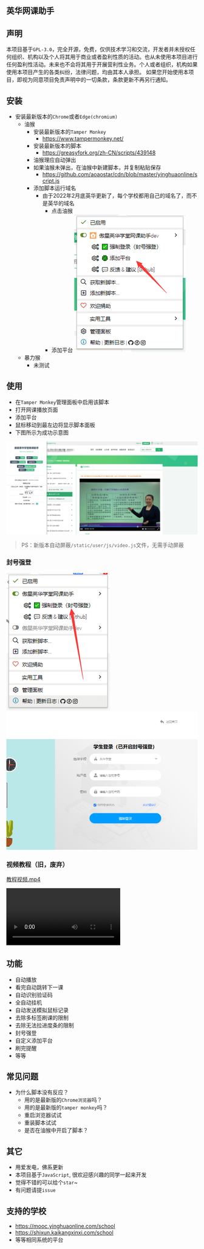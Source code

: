 ## 英华网课助手
## 声明
本项目基于`GPL-3.0`，完全开源，免费，仅供技术学习和交流，开发者并未授权任何组织、机构以及个人将其用于商业或者盈利性质的活动。也从未使用本项目进行任何盈利性活动。未来也不会将其用于开展营利性业务。个人或者组织，机构如果使用本项目产生的各类纠纷，法律问题，均由其本人承担。
如果您开始使用本项目，即视为同意项目免责声明中的一切条款，条款更新不再另行通知。

## 安装
* 安装最新版本的`Chrome`或者`Edge(chromium)`
  * 油猴
    - 安装最新版本的`Tamper Monkey`
      - <https://www.tampermonkey.net/>
    - 安装最新版本的脚本
      - <https://greasyfork.org/zh-CN/scripts/439148>
    - 油猴理应自动弹出
    - 如果油猴未弹出，在油猴中新建脚本，并复制粘贴保存
      - <https://github.com/aoaostar/cdn/blob/master/yinghuaonline/script.js>
    - 添加脚本运行域名  
      - 由于2022年2月底英华更新了，每个学校都用自己的域名了，而不是英华的域名  
        - 点击油猴
        - 添加平台
          ![](images/img_5.png)
  * 暴力猴
    * 未测试
        


## 使用
  * 在`Tamper Monkey`管理面板中启用该脚本
  * 打开网课播放页面
  * 添加平台
  * 鼠标移动到最左边将显示脚本面板
  * 下图所示为成功示意图
  
![](images/img_1.png)

> PS：新版本自动屏蔽`/static/user/js/video.js`文件，无需手动屏蔽  

### 封号强登

![](images/img_4.png)
![](images/img_3.png)

### 视频教程（旧，废弃）
  
  [教程视频.mp4](images/教程视频.mp4)

<video controls="controls"  preload="auto">
      <source src="images/教程视频.mp4" type="video/mp4">
</video>

## 功能
  * 自动播放
  * 看完自动跳转下一课
  * 自动识别验证码
  * 全自动挂机
  * 自动发送模拟鼠标记录
  * 去除多标签刷课的限制
  * 去除无法拉进度条的限制
  * 封号强登
  * 自定义添加平台
  * 刷完提醒
  * 等等

## 常见问题
* 为什么脚本没有反应？
  - 用的是最新版的`Chrome浏览器`吗？
  - 用的是最新版的`tamper monkey`吗？
  - 重启浏览器试试
  - 重装脚本试试
  - 是否在油猴中开启了脚本？

## 其它
  * 用爱发电，佛系更新
  * 本项目基于`JavaScript`, 很欢迎感兴趣的同学一起来开发
  * 觉得不错的可以给个`star`~
  * 有问题请提`issue`

## 支持的学校
  * https://mooc.yinghuaonline.com/school  
  * https://shixun.kaikangxinxi.com/school  
  * 等等相同系统的平台
